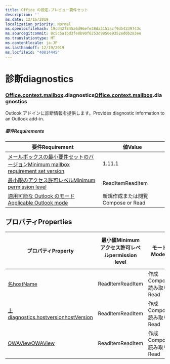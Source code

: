 ```yaml
---
title: Office の設定-プレビュー要件セット
description: ''
ms.date: 12/16/2019
localization_priority: Normal
ms.openlocfilehash: 19cd42f845a6d96efe38da3153acf9d54339743c
ms.sourcegitcommit: 8c5c5a1bd3fe8b90f6253d9850e9352ed0b283ee
ms.translationtype: MT
ms.contentlocale: ja-JP
ms.lasthandoff: 12/19/2019
ms.locfileid: "40814445"
---
```

# <a name="diagnostics"></a><span data-ttu-id="ba0ef-102">診断</span><span class="sxs-lookup"><span data-stu-id="ba0ef-102">diagnostics</span></span>

### <a name="officeofficemdcontextofficecontextmdmailboxofficecontextmailboxmddiagnostics"></a><span data-ttu-id="ba0ef-103">[Office](office.md)[.context](office.context.md)[.mailbox](office.context.mailbox.md).diagnostics</span><span class="sxs-lookup"><span data-stu-id="ba0ef-103">[Office](office.md)[.context](office.context.md)[.mailbox](office.context.mailbox.md).diagnostics</span></span>

<span data-ttu-id="ba0ef-104">Outlook アドインに診断情報を提供します。</span><span class="sxs-lookup"><span data-stu-id="ba0ef-104">Provides diagnostic information to an Outlook add-in.</span></span>

##### <a name="requirements"></a><span data-ttu-id="ba0ef-105">要件</span><span class="sxs-lookup"><span data-stu-id="ba0ef-105">Requirements</span></span>

|<span data-ttu-id="ba0ef-106">要件</span><span class="sxs-lookup"><span data-stu-id="ba0ef-106">Requirement</span></span>| <span data-ttu-id="ba0ef-107">値</span><span class="sxs-lookup"><span data-stu-id="ba0ef-107">Value</span></span>|
|---|---|
|[<span data-ttu-id="ba0ef-108">メールボックスの最小要件セットのバージョン</span><span class="sxs-lookup"><span data-stu-id="ba0ef-108">Minimum mailbox requirement set version</span></span>](../../requirement-sets/outlook-api-requirement-sets.md)| <span data-ttu-id="ba0ef-109">1.1</span><span class="sxs-lookup"><span data-stu-id="ba0ef-109">1.1</span></span>|
|[<span data-ttu-id="ba0ef-110">最小限のアクセス許可レベル</span><span class="sxs-lookup"><span data-stu-id="ba0ef-110">Minimum permission level</span></span>](/outlook/add-ins/understanding-outlook-add-in-permissions)| <span data-ttu-id="ba0ef-111">ReadItem</span><span class="sxs-lookup"><span data-stu-id="ba0ef-111">ReadItem</span></span>|
|[<span data-ttu-id="ba0ef-112">適用可能な Outlook のモード</span><span class="sxs-lookup"><span data-stu-id="ba0ef-112">Applicable Outlook mode</span></span>](/outlook/add-ins/#extension-points)| <span data-ttu-id="ba0ef-113">新規作成または閲覧</span><span class="sxs-lookup"><span data-stu-id="ba0ef-113">Compose or Read</span></span>|

## <a name="properties"></a><span data-ttu-id="ba0ef-114">プロパティ</span><span class="sxs-lookup"><span data-stu-id="ba0ef-114">Properties</span></span>

| <span data-ttu-id="ba0ef-115">プロパティ</span><span class="sxs-lookup"><span data-stu-id="ba0ef-115">Property</span></span> | <span data-ttu-id="ba0ef-116">最小値</span><span class="sxs-lookup"><span data-stu-id="ba0ef-116">Minimum</span></span><br><span data-ttu-id="ba0ef-117">アクセス許可レベル</span><span class="sxs-lookup"><span data-stu-id="ba0ef-117">permission level</span></span> | <span data-ttu-id="ba0ef-118">モード</span><span class="sxs-lookup"><span data-stu-id="ba0ef-118">Modes</span></span> | <span data-ttu-id="ba0ef-119">戻り値の種類</span><span class="sxs-lookup"><span data-stu-id="ba0ef-119">Return type</span></span> | <span data-ttu-id="ba0ef-120">最小値</span><span class="sxs-lookup"><span data-stu-id="ba0ef-120">Minimum</span></span><br><span data-ttu-id="ba0ef-121">要件セット</span><span class="sxs-lookup"><span data-stu-id="ba0ef-121">requirement set</span></span> |
|---|---|---|---|:---:|
| [<span data-ttu-id="ba0ef-122">名</span><span class="sxs-lookup"><span data-stu-id="ba0ef-122">hostName</span></span>](/javascript/api/outlook/office.diagnostics?view=outlook-js-preview#hostname) | <span data-ttu-id="ba0ef-123">ReadItem</span><span class="sxs-lookup"><span data-stu-id="ba0ef-123">ReadItem</span></span> | <span data-ttu-id="ba0ef-124">作成</span><span class="sxs-lookup"><span data-stu-id="ba0ef-124">Compose</span></span><br><span data-ttu-id="ba0ef-125">読み取り</span><span class="sxs-lookup"><span data-stu-id="ba0ef-125">Read</span></span> | <span data-ttu-id="ba0ef-126">String</span><span class="sxs-lookup"><span data-stu-id="ba0ef-126">String</span></span> | [<span data-ttu-id="ba0ef-127">1.1</span><span class="sxs-lookup"><span data-stu-id="ba0ef-127">1.1</span></span>](../requirement-set-1.1/outlook-requirement-set-1.1.md) |
| [<span data-ttu-id="ba0ef-128">上 diagnostics.hostversion</span><span class="sxs-lookup"><span data-stu-id="ba0ef-128">hostVersion</span></span>](/javascript/api/outlook/office.diagnostics?view=outlook-js-preview#hostversion) | <span data-ttu-id="ba0ef-129">ReadItem</span><span class="sxs-lookup"><span data-stu-id="ba0ef-129">ReadItem</span></span> | <span data-ttu-id="ba0ef-130">作成</span><span class="sxs-lookup"><span data-stu-id="ba0ef-130">Compose</span></span><br><span data-ttu-id="ba0ef-131">読み取り</span><span class="sxs-lookup"><span data-stu-id="ba0ef-131">Read</span></span> | <span data-ttu-id="ba0ef-132">String</span><span class="sxs-lookup"><span data-stu-id="ba0ef-132">String</span></span> | [<span data-ttu-id="ba0ef-133">1.1</span><span class="sxs-lookup"><span data-stu-id="ba0ef-133">1.1</span></span>](../requirement-set-1.1/outlook-requirement-set-1.1.md) |
| [<span data-ttu-id="ba0ef-134">OWAView</span><span class="sxs-lookup"><span data-stu-id="ba0ef-134">OWAView</span></span>](/javascript/api/outlook/office.diagnostics?view=outlook-js-preview#owaview) | <span data-ttu-id="ba0ef-135">ReadItem</span><span class="sxs-lookup"><span data-stu-id="ba0ef-135">ReadItem</span></span> | <span data-ttu-id="ba0ef-136">作成</span><span class="sxs-lookup"><span data-stu-id="ba0ef-136">Compose</span></span><br><span data-ttu-id="ba0ef-137">読み取り</span><span class="sxs-lookup"><span data-stu-id="ba0ef-137">Read</span></span> | <span data-ttu-id="ba0ef-138">String</span><span class="sxs-lookup"><span data-stu-id="ba0ef-138">String</span></span> | [<span data-ttu-id="ba0ef-139">1.1</span><span class="sxs-lookup"><span data-stu-id="ba0ef-139">1.1</span></span>](../requirement-set-1.1/outlook-requirement-set-1.1.md) |
